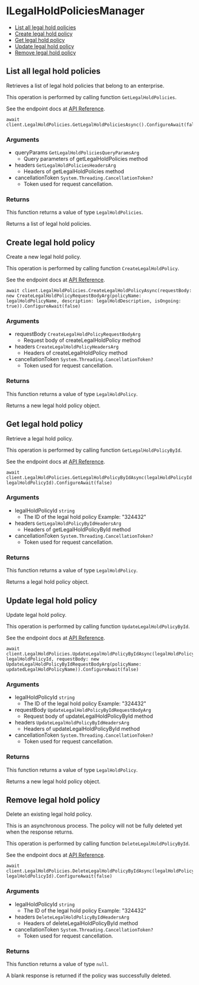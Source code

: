# ILegalHoldPoliciesManager


- [List all legal hold policies](#list-all-legal-hold-policies)
- [Create legal hold policy](#create-legal-hold-policy)
- [Get legal hold policy](#get-legal-hold-policy)
- [Update legal hold policy](#update-legal-hold-policy)
- [Remove legal hold policy](#remove-legal-hold-policy)

## List all legal hold policies

Retrieves a list of legal hold policies that belong to
an enterprise.

This operation is performed by calling function `GetLegalHoldPolicies`.

See the endpoint docs at
[API Reference](https://developer.box.com/reference/get-legal-hold-policies/).

<!-- sample get_legal_hold_policies -->
```
await client.LegalHoldPolicies.GetLegalHoldPoliciesAsync().ConfigureAwait(false)
```

### Arguments

- queryParams `GetLegalHoldPoliciesQueryParamsArg`
  - Query parameters of getLegalHoldPolicies method
- headers `GetLegalHoldPoliciesHeadersArg`
  - Headers of getLegalHoldPolicies method
- cancellationToken `System.Threading.CancellationToken?`
  - Token used for request cancellation.


### Returns

This function returns a value of type `LegalHoldPolicies`.

Returns a list of legal hold policies.


## Create legal hold policy

Create a new legal hold policy.

This operation is performed by calling function `CreateLegalHoldPolicy`.

See the endpoint docs at
[API Reference](https://developer.box.com/reference/post-legal-hold-policies/).

<!-- sample post_legal_hold_policies -->
```
await client.LegalHoldPolicies.CreateLegalHoldPolicyAsync(requestBody: new CreateLegalHoldPolicyRequestBodyArg(policyName: legalHoldPolicyName, description: legalHoldDescription, isOngoing: true)).ConfigureAwait(false)
```

### Arguments

- requestBody `CreateLegalHoldPolicyRequestBodyArg`
  - Request body of createLegalHoldPolicy method
- headers `CreateLegalHoldPolicyHeadersArg`
  - Headers of createLegalHoldPolicy method
- cancellationToken `System.Threading.CancellationToken?`
  - Token used for request cancellation.


### Returns

This function returns a value of type `LegalHoldPolicy`.

Returns a new legal hold policy object.


## Get legal hold policy

Retrieve a legal hold policy.

This operation is performed by calling function `GetLegalHoldPolicyById`.

See the endpoint docs at
[API Reference](https://developer.box.com/reference/get-legal-hold-policies-id/).

<!-- sample get_legal_hold_policies_id -->
```
await client.LegalHoldPolicies.GetLegalHoldPolicyByIdAsync(legalHoldPolicyId: legalHoldPolicyId).ConfigureAwait(false)
```

### Arguments

- legalHoldPolicyId `string`
  - The ID of the legal hold policy Example: "324432"
- headers `GetLegalHoldPolicyByIdHeadersArg`
  - Headers of getLegalHoldPolicyById method
- cancellationToken `System.Threading.CancellationToken?`
  - Token used for request cancellation.


### Returns

This function returns a value of type `LegalHoldPolicy`.

Returns a legal hold policy object.


## Update legal hold policy

Update legal hold policy.

This operation is performed by calling function `UpdateLegalHoldPolicyById`.

See the endpoint docs at
[API Reference](https://developer.box.com/reference/put-legal-hold-policies-id/).

<!-- sample put_legal_hold_policies_id -->
```
await client.LegalHoldPolicies.UpdateLegalHoldPolicyByIdAsync(legalHoldPolicyId: legalHoldPolicyId, requestBody: new UpdateLegalHoldPolicyByIdRequestBodyArg(policyName: updatedLegalHoldPolicyName)).ConfigureAwait(false)
```

### Arguments

- legalHoldPolicyId `string`
  - The ID of the legal hold policy Example: "324432"
- requestBody `UpdateLegalHoldPolicyByIdRequestBodyArg`
  - Request body of updateLegalHoldPolicyById method
- headers `UpdateLegalHoldPolicyByIdHeadersArg`
  - Headers of updateLegalHoldPolicyById method
- cancellationToken `System.Threading.CancellationToken?`
  - Token used for request cancellation.


### Returns

This function returns a value of type `LegalHoldPolicy`.

Returns a new legal hold policy object.


## Remove legal hold policy

Delete an existing legal hold policy.

This is an asynchronous process. The policy will not be
fully deleted yet when the response returns.

This operation is performed by calling function `DeleteLegalHoldPolicyById`.

See the endpoint docs at
[API Reference](https://developer.box.com/reference/delete-legal-hold-policies-id/).

<!-- sample delete_legal_hold_policies_id -->
```
await client.LegalHoldPolicies.DeleteLegalHoldPolicyByIdAsync(legalHoldPolicyId: legalHoldPolicyId).ConfigureAwait(false)
```

### Arguments

- legalHoldPolicyId `string`
  - The ID of the legal hold policy Example: "324432"
- headers `DeleteLegalHoldPolicyByIdHeadersArg`
  - Headers of deleteLegalHoldPolicyById method
- cancellationToken `System.Threading.CancellationToken?`
  - Token used for request cancellation.


### Returns

This function returns a value of type `null`.

A blank response is returned if the policy was
successfully deleted.



